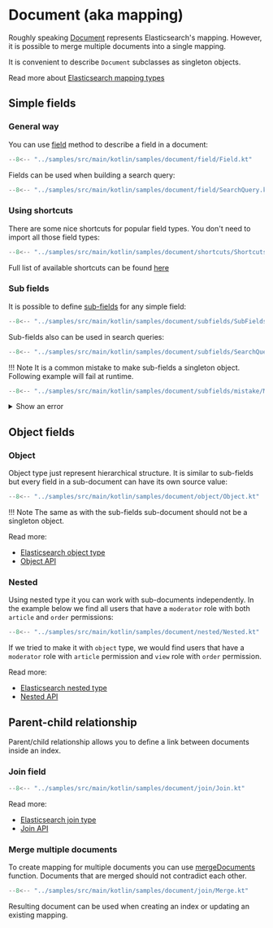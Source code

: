 # Document (aka mapping)

Roughly speaking [Document](https://anti-social.github.io/elasticmagic-kt/api/latest/elasticmagic/dev.evo.elasticmagic/-document/index.html)
represents Elasticsearch's mapping. However, it is possible to merge multiple documents into 
a single mapping.

It is convenient to describe `Document` subclasses as singleton objects.

Read more about 
[Elasticsearch mapping types](https://www.elastic.co/guide/en/elasticsearch/reference/current/mapping-types.html)

## Simple fields

### General way

You can use [field](https://anti-social.github.io/elasticmagic-kt/api/latest/elasticmagic/dev.evo.elasticmagic/-field-set/field.html)
method to describe a field in a document:

```kotlin
--8<-- "../samples/src/main/kotlin/samples/document/field/Field.kt"
```

Fields can be used when building a search query:

```kotlin
--8<-- "../samples/src/main/kotlin/samples/document/field/SearchQuery.kt"
```

### Using shortcuts

There are some nice shortcuts for popular field types. 
You don't need to import all those field types:

```kotlin
--8<-- "../samples/src/main/kotlin/samples/document/shortcuts/Shortcuts.kt"
```

Full list of available shortcuts can be found 
[here](https://anti-social.github.io/elasticmagic-kt/api/latest/elasticmagic/dev.evo.elasticmagic/-base-document/index.html)

### Sub fields

It is possible to define [sub-fields](https://anti-social.github.io/elasticmagic-kt/api/latest/elasticmagic/dev.evo.elasticmagic/-sub-fields/index.html)
for any simple field:

```kotlin
--8<-- "../samples/src/main/kotlin/samples/document/subfields/SubFields.kt"
```

Sub-fields also can be used in search queries:

```kotlin
--8<-- "../samples/src/main/kotlin/samples/document/subfields/SearchQuery.kt"
```

!!! Note
    It is a common mistake to make sub-fields a singleton object. Following example
    will fail at runtime.

```kotlin
--8<-- "../samples/src/main/kotlin/samples/document/subfields/mistake/Mistake.kt"
```

<details>
  <summary>Show an error</summary>
  
```
Exception in thread "main" java.lang.ExceptionInInitializerError
        at samples.document.subfields.mistake.MistakeKt.main(Mistake.kt:17)
        at samples.document.subfields.mistake.MistakeKt.main(Mistake.kt)
Caused by: java.lang.IllegalStateException: [description] sub-fields has already been initialized as [about] sub-fields
        at dev.evo.elasticmagic.SubFields$SubFieldsDelegate.provideDelegate(Document.kt:339)
        at samples.document.subfields.mistake.UserDoc.<clinit>(Mistake.kt:13)
        ... 2 more
```
</details>

## Object fields

### Object

Object type just represent hierarchical structure. It is similar to sub-fields but every field
in a sub-document can have its own source value:

```kotlin
--8<-- "../samples/src/main/kotlin/samples/document/object/Object.kt"
```

!!! Note
    The same as with the sub-fields sub-document should not be a singleton object. 

Read more:

  * [Elasticsearch object type](https://www.elastic.co/guide/en/elasticsearch/reference/current/object.html)
  * [Object API](https://anti-social.github.io/elasticmagic-kt/api/latest/elasticmagic/dev.evo.elasticmagic/-base-document/obj.html)

### Nested

Using nested type it you can work with sub-documents independently. 
In the example below we find all users that have a `moderator` role with both 
`article` and `order` permissions:

```kotlin
--8<-- "../samples/src/main/kotlin/samples/document/nested/Nested.kt"
```

If we tried to make it with `object` type, we would find users that have 
a `moderator` role with `article` permission and `view` role with `order` permission.

Read more:
  
  * [Elasticsearch nested type](https://www.elastic.co/guide/en/elasticsearch/reference/current/nested.html)
  * [Nested API](https://anti-social.github.io/elasticmagic-kt/api/latest/elasticmagic/dev.evo.elasticmagic/-base-document/nested.html)

## Parent-child relationship

Parent/child relationship allows you to define a link between documents inside an index.

### Join field

```kotlin
--8<-- "../samples/src/main/kotlin/samples/document/join/Join.kt"
```

Read more:
  
  * [Elasticsearch join type](https://www.elastic.co/guide/en/elasticsearch/reference/current/parent-join.html)
  * [Join API](https://anti-social.github.io/elasticmagic-kt/api/latest/elasticmagic/dev.evo.elasticmagic/-field-set/join.html)

### Merge multiple documents

To create mapping for multiple documents you can use
[mergeDocuments](https://anti-social.github.io/elasticmagic-kt/api/latest/elasticmagic/dev.evo.elasticmagic/merge-documents.html)
function. Documents that are merged should not contradict each other.

```kotlin
--8<-- "../samples/src/main/kotlin/samples/document/join/Merge.kt"
```

Resulting document can be used when creating an index or updating an existing mapping. 
